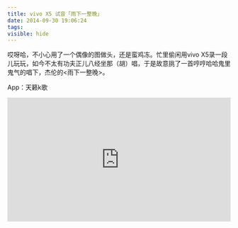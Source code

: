 ```yaml
---
title: vivo X5 试音「雨下一整晚」
date: 2014-09-30 19:06:24
tags:
visible: hide
---
```


哎呀哈，不小心用了一个偶像的图做头，还是蛮鸡冻。忙里偷闲用vivo X5录一段儿玩玩，如今不太有功夫正儿八经坐那（胡）唱，于是故意挑了一首哼哼哈哈鬼里鬼气的唱下，杰伦的<雨下一整晚>。

App：天籁k歌

<!-- more -->

<iframe height="280" width="100%" src='https://player.youku.com/embed/XNzY1NTY5MDQw' frameborder=0 'allowfullscreen'></iframe>